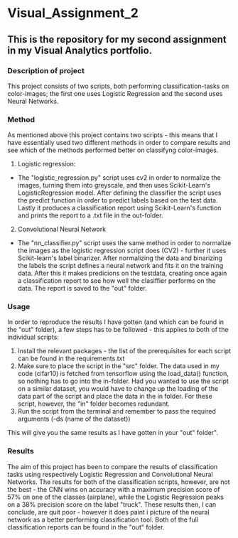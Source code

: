 # Visual_Assignment_2
## This is the repository for my second assignment in my Visual Analytics portfolio.

### Description of project
This project consists of two scripts, both performing classification-tasks on color-images; the first one uses Logistic Regression and the second uses Neural Networks. 

### Method
As mentioned above this project contains two scripts - this means that I have essentially used two different methods in order to compare results and see which of the methods performed better on classifyng color-images. 
1) Logistic regression:
- The "logistic_regression.py" script uses cv2 in order to normalize the images, turning them into greyscale, and then uses Scikit-Learn's LogisticRegression model. After defining the classifier the script uses the predict function in order to predict labels based on the test data. Lastly it produces a classification report using Scikit-Learn's function and prints the report to a .txt file in the out-folder.
2) Convolutional Neural Network
- The "nn_classifier.py" script uses the same method in order to normalize the images as the logistic regression script does (CV2) - further it uses Scikit-learn's label binarizer. After normalizing the data and binarizing the labels the script defines a neural network and fits it on the training data. After this it makes predicions on the testdata, creating once again a classification report to see how well the clasiffier performs on the data. The report is saved to the "out" folder. 

### Usage 
In order to reproduce the results I have gotten (and which can be found in the "out" folder), a few steps has to be followed - this applies to both of the individual scripts:
1) Install the relevant packages - the list of the prerequisites for each script can be found in the requirements.txt
2) Make sure to place the script in the "src" folder. The data used in my code (cifar10) is fetched from tensorflow using the load_data() function, so nothing has to go into the in-folder. Had you wanted to use the script on a similar dataset, you would have to change up the loading of the data part of the script and place the data in the in folder. For these script, however, the "in" folder becomes redundant. 
3) Run the script from the terminal and remember to pass the required arguments (-ds (name of the dataset))

This will give you the same results as I have gotten in your "out" folder".

### Results 
The aim of this project has been to compare the results of classification tasks using respectively Logistic Regression and Convolutional Neural Networks. The results for both of the classification scripts, however, are not the best - the CNN wins on accuracy with a maximum precision score of 57% on one of the classes (airplane), while the Logistic Regression peaks on a 38% precision score on the label "truck". These results then, I can conclude, are quit poor - however it does paint i picture of the neural network as a better performing classification tool. Both of the full classification reports can be found in the "out" folder. 
